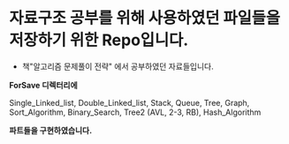 # 자료구조 공부를 위해 사용하였던 파일들을 저장하기 위한 Repo입니다.

+ 책"알고리즘 문제풀이 전략" 에서 공부하였던 자료들입니다.

**ForSave 디렉터리에**

Single_Linked_list,
Double_Linked_list,
Stack,
Queue,
Tree,
Graph,
Sort_Algorithm,
Binary_Search,
Tree2 (AVL, 2-3, RB),
Hash_Algorithm

**파트들을 구현하였습니다.**
